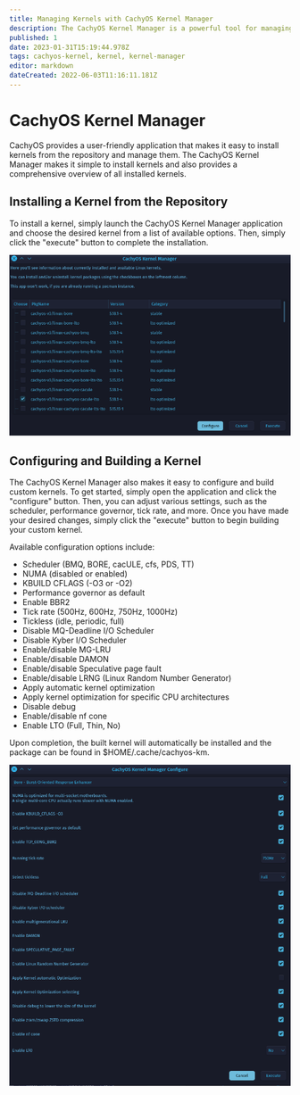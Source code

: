 ```yaml
---
title: Managing Kernels with CachyOS Kernel Manager
description: The CachyOS Kernel Manager is a powerful tool for managing kernels, allowing users to easily install or build custom kernels with ease.
published: 1
date: 2023-01-31T15:19:44.978Z
tags: cachyos-kernel, kernel, kernel-manager
editor: markdown
dateCreated: 2022-06-03T11:16:11.181Z
---
```


CachyOS Kernel Manager
======================

CachyOS provides a user-friendly application that makes it easy to install kernels from the repository and manage them.
The CachyOS Kernel Manager makes it simple to install kernels and also provides a comprehensive overview of all installed kernels.

Installing a Kernel from the Repository
---------------------------------------

To install a kernel, simply launch the CachyOS Kernel Manager application and choose the desired kernel from a list of available options.
Then, simply click the "execute" button to complete the installation.

![cachyos-km1.png](/cachyos-km1.png)

Configuring and Building a Kernel
---------------------------------

The CachyOS Kernel Manager also makes it easy to configure and build custom kernels. To get started, simply open the application and click the "configure" button. Then, you can adjust various settings, such as the scheduler, performance governor, tick rate, and more. Once you have made your desired changes, simply click the "execute" button to begin building your custom kernel.

Available configuration options include:

*   Scheduler (BMQ, BORE, cacULE, cfs, PDS, TT)
*   NUMA (disabled or enabled)
*   KBUILD CFLAGS (-O3 or -O2)
*   Performance governor as default
*   Enable BBR2
*   Tick rate (500Hz, 600Hz, 750Hz, 1000Hz)
*   Tickless (idle, periodic, full)
*   Disable MQ-Deadline I/O Scheduler
*   Disable Kyber I/O Scheduler
*   Enable/disable MG-LRU
*   Enable/disable DAMON
*   Enable/disable Speculative page fault
*   Enable/disable LRNG (Linux Random Number Generator)
*   Apply automatic kernel optimization
*   Apply kernel optimization for specific CPU architectures
*   Disable debug
*   Enable/disable nf cone
*   Enable LTO (Full, Thin, No)

Upon completion, the built kernel will automatically be installed and the package can be found in $HOME/.cache/cachyos-km.

![cachyos-km2.png](/cachyos-km2.png)